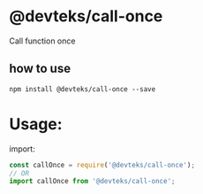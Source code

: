 # @devteks/call-once

Call function once

## how to use
`npm install @devteks/call-once --save` 

# Usage:
import:
```javascript
const callOnce = require('@devteks/call-once');
// OR
import callOnce from '@devteks/call-once';
```
